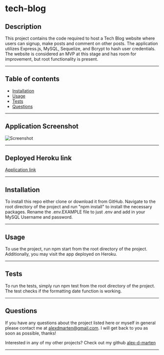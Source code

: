 # tech-blog

## Description

This project contains the code required to host a Tech Blog website where users can signup, make posts and comment on other posts. The application utilizes Express.js, MySQL, Sequelize, and Bcrypt to hash user credentials. The website is considered an MVP at this stage and has room for improvement, but root functionality is present.

---

## Table of contents

* [Installation](#installation)
* [Usage](#usage)
* [Tests](#tests)
* [Questions](#questions)

---

## Application Screenshot
![Screenshot](https://github.com/alex-d-marten/tech-blog/public/images/webpage%20screenshot.png)

---

## Deployed Heroku link
[Application link](https://alex-d-marten-tech-blog.herokuapp.com/)

---

## Installation

To install this repo either clone or download it from GitHub. Navigate to the root directory of the project and run "npm install" to install the necessary packages. Rename the .env.EXAMPLE file to just .env and add in your MySQL Username and password.

---

## Usage

To use the project, run npm start from the root directory of the project. Additionally, you may visit the app deployed on Heroku.

---

## Tests

To run the tests, simply run npm test from the root directory of the project. The test checks if the formatting date function is working.

---

## Questions

If you have any questions about the project listed here or myself in general please contact me at alexdmarten@gmail.com. I will get back to you as soon as possible, thanks!

Interested in any of my other projects? Check out my github [alex-d-marten](https://github.com/alex-d-marten)

---